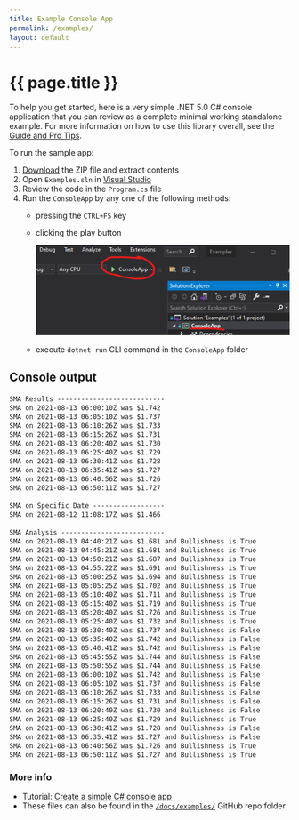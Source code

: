 ```yaml
---
title: Example Console App
permalink: /examples/
layout: default
---
```


# {{ page.title }}

To help you get started, here is a very simple .NET 5.0 C# console application that you can review as a complete minimal working standalone example.
For more information on how to use this library overall, see the [Guide and Pro Tips]({{site.baseurl}}/guide/#content).

To run the sample app:

1. [Download](Skender.Stock.Indicators-Examples.zip) the ZIP file and extract contents
2. Open `Examples.sln` in [Visual Studio](https://visualstudio.microsoft.com)
3. Review the code in the `Program.cs` file
4. Run the `ConsoleApp` by any one of the following methods:
   - pressing the `CTRL+F5` key
   - clicking the play button

     ![how to execute the code](run.png)

   - execute `dotnet run` CLI command in the `ConsoleApp` folder

## Console output

```console
SMA Results ---------------------------
SMA on 2021-08-13 06:00:10Z was $1.742
SMA on 2021-08-13 06:05:10Z was $1.737
SMA on 2021-08-13 06:10:26Z was $1.733
SMA on 2021-08-13 06:15:26Z was $1.731
SMA on 2021-08-13 06:20:40Z was $1.730
SMA on 2021-08-13 06:25:40Z was $1.729
SMA on 2021-08-13 06:30:41Z was $1.728
SMA on 2021-08-13 06:35:41Z was $1.727
SMA on 2021-08-13 06:40:56Z was $1.726
SMA on 2021-08-13 06:50:11Z was $1.727

SMA on Specific Date ------------------
SMA on 2021-08-12 11:08:17Z was $1.466

SMA Analysis --------------------------
SMA on 2021-08-13 04:40:21Z was $1.681 and Bullishness is True
SMA on 2021-08-13 04:45:21Z was $1.681 and Bullishness is True
SMA on 2021-08-13 04:50:21Z was $1.687 and Bullishness is True
SMA on 2021-08-13 04:55:22Z was $1.691 and Bullishness is True
SMA on 2021-08-13 05:00:25Z was $1.694 and Bullishness is True
SMA on 2021-08-13 05:05:25Z was $1.702 and Bullishness is True
SMA on 2021-08-13 05:10:40Z was $1.711 and Bullishness is True
SMA on 2021-08-13 05:15:40Z was $1.719 and Bullishness is True
SMA on 2021-08-13 05:20:40Z was $1.726 and Bullishness is True
SMA on 2021-08-13 05:25:40Z was $1.732 and Bullishness is True
SMA on 2021-08-13 05:30:40Z was $1.737 and Bullishness is False
SMA on 2021-08-13 05:35:40Z was $1.742 and Bullishness is False
SMA on 2021-08-13 05:40:41Z was $1.742 and Bullishness is False
SMA on 2021-08-13 05:45:55Z was $1.744 and Bullishness is False
SMA on 2021-08-13 05:50:55Z was $1.744 and Bullishness is False
SMA on 2021-08-13 06:00:10Z was $1.742 and Bullishness is False
SMA on 2021-08-13 06:05:10Z was $1.737 and Bullishness is False
SMA on 2021-08-13 06:10:26Z was $1.733 and Bullishness is False
SMA on 2021-08-13 06:15:26Z was $1.731 and Bullishness is False
SMA on 2021-08-13 06:20:40Z was $1.730 and Bullishness is False
SMA on 2021-08-13 06:25:40Z was $1.729 and Bullishness is True
SMA on 2021-08-13 06:30:41Z was $1.728 and Bullishness is False
SMA on 2021-08-13 06:35:41Z was $1.727 and Bullishness is False
SMA on 2021-08-13 06:40:56Z was $1.726 and Bullishness is True
SMA on 2021-08-13 06:50:11Z was $1.727 and Bullishness is True
```

### More info

- Tutorial: [Create a simple C# console app](https://docs.microsoft.com/en-us/visualstudio/get-started/csharp/tutorial-console)
- These files can also be found in the [`/docs/examples/`]({{site.github.repository_url}}/tree/main/docs/examples) GitHub repo folder
